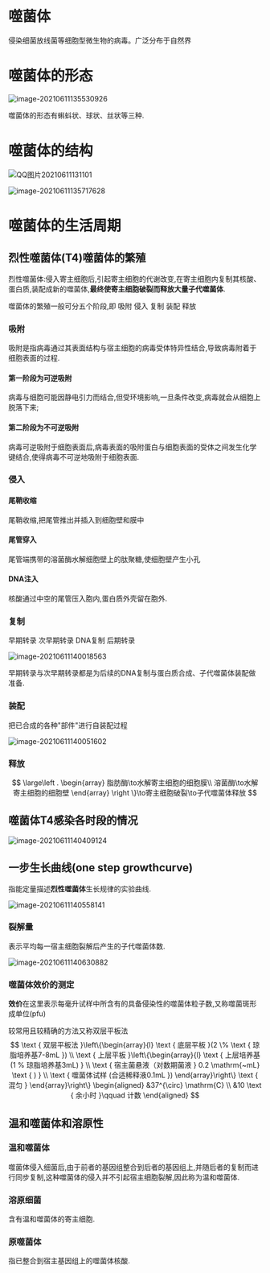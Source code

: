 # 噬菌体

侵染细菌放线菌等细胞型微生物的病毒。广泛分布于自然界

# 噬菌体的形态

![image-20210611135530926](image/image-20210611135530926.png)

噬菌体的形态有蝌蚪状、球状、丝状等三种.

# 噬菌体的结构

![QQ图片20210611131101](image/QQ图片20210611131101-1623390991619.png)

![image-20210611135717628](image/image-20210611135717628.png)

# 噬菌体的生活周期

## 烈性噬菌体(T4)噬菌体的繁殖

烈性噬菌体:侵入寄主细胞后,引起寄主细胞的代谢改变,在寄主细胞内复制其核酸、蛋白质,装配成新的噬菌体,**最终使寄主细胞破裂而释放大量子代噬菌体**.

噬菌体的繁殖一般可分五个阶段,即
	吸附
	侵入
	复制
	装配
	释放

### 吸附

吸附是指病毒通过其表面结构与宿主细胞的病毒受体特异性结合,导致病毒附着于细胞表面的过程.

#### 第一阶段为可逆吸附

病毒与细胞可能因静电引力而结合,但受环境影响,一旦条件改变,病毒就会从细胞上脱落下来;

#### 第二阶段为不可逆吸附

病毒可逆吸附于细胞表面后,病毒表面的吸附蛋白与细胞表面的受体之间发生化学键结合,使得病毒不可逆地吸附于细胞表面.

### 侵入

#### 尾鞘收缩

尾鞘收缩,把尾管推出并插入到细胞壁和膜中

#### 尾管穿入

尾管端携带的溶菌酶水解细胞壁上的肽聚糖,使细胞壁产生小孔

#### DNA注入

核酸通过中空的尾管压入胞内,蛋白质外壳留在胞外.

### 复制

早期转录  次早期转录   DNA复制   后期转录

![image-20210611140018563](image/image-20210611140018563.png)

早期转录与次早期转录都是为后续的DNA复制与蛋白质合成、子代噬菌体装配做准备.

### 装配

把已合成的各种"部件"进行自装配过程

![image-20210611140051602](image/image-20210611140051602.png)

### 释放

$$
\large\left .
	\begin{array}
		脂肪酶\to水解寄主细胞的细胞膜\\
		溶菌酶\to水解寄主细胞的细胞壁
	\end{array}
\right \}\to寄主细胞破裂\to子代噬菌体释放
$$

## 噬菌体T4感染各时段的情况

![image-20210611140409124](image/image-20210611140409124.png)

## 一步生长曲线(one step growthcurve)

指能定量描述**烈性噬菌体**生长规律的实验曲线.

![image-20210611140558141](image/image-20210611140558141.png)

### 裂解量

表示平均每一宿主细胞裂解后产生的子代噬菌体数.

![image-20210611140630882](image/image-20210611140630882.png)

### 噬菌体效价的测定

**效价**在这里表示每毫升试样中所含有的具备侵染性的噬菌体粒子数,又称噬菌斑形成单位(pfu)

较常用且较精确的方法又称双层平板法
$$
\text { 双层平板法 }\left\{\begin{array}{l}
\text { 底层平板 }(2 \% \text { 琼脂培养基7-8mL }) \\
\text { 上层平板 }\left\{\begin{array}{l}
\text { 上层培养基 (1 % 琼脂培养基3mL) } \\
\text { 宿主菌悬液（对数期菌液 } 0.2 \mathrm{~mL} \text { ) } \\
\text { 噬菌体试样 (合适稀释液0.1mL })
\end{array}\right\} \text { 混匀 }
\end{array}\right\} \begin{aligned}
&37^{\circ} \mathrm{C} \\
&10 \text { 余小时 }\qquad 计数
\end{aligned}
$$

## 温和噬菌体和溶原性

### 温和噬菌体

噬菌体侵入细菌后,由于前者的基因组整合到后者的基因组上,并随后者的复制而进行同步复制,这种噬菌体的侵入并不引起宿主细胞裂解,因此称为温和噬菌体.

### 溶原细菌

含有温和噬菌体的寄主细胞.

### 原噬菌体

指已整合到宿主基因组上的噬菌体核酸.


